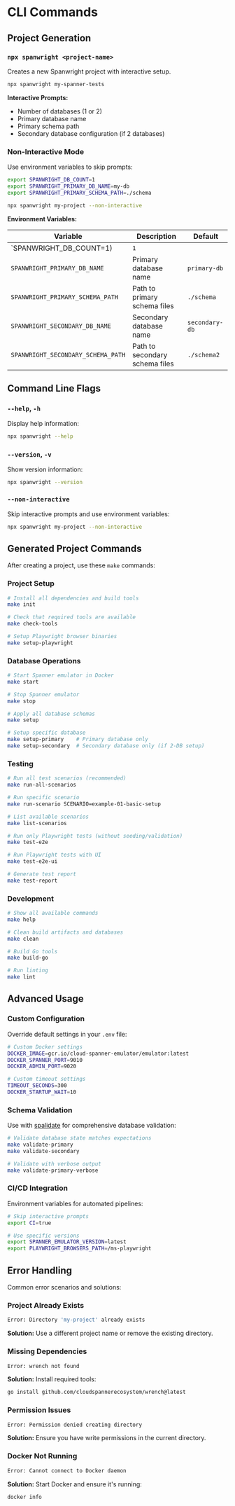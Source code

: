 # CLI Commands

## Project Generation

### `npx spanwright <project-name>`

Creates a new Spanwright project with interactive setup.

```bash
npx spanwright my-spanner-tests
```

**Interactive Prompts:**
- Number of databases (1 or 2)
- Primary database name
- Primary schema path
- Secondary database configuration (if 2 databases)

### Non-Interactive Mode

Use environment variables to skip prompts:

```bash
export SPANWRIGHT_DB_COUNT=1
export SPANWRIGHT_PRIMARY_DB_NAME=my-db
export SPANWRIGHT_PRIMARY_SCHEMA_PATH=./schema

npx spanwright my-project --non-interactive
```

**Environment Variables:**

| Variable | Description | Default |
|----------|-------------|---------|
| `SPANWRIGHT_DB_COUNT=1) | `1` |
| `SPANWRIGHT_PRIMARY_DB_NAME` | Primary database name | `primary-db` |
| `SPANWRIGHT_PRIMARY_SCHEMA_PATH` | Path to primary schema files | `./schema` |
| `SPANWRIGHT_SECONDARY_DB_NAME` | Secondary database name | `secondary-db` |
| `SPANWRIGHT_SECONDARY_SCHEMA_PATH` | Path to secondary schema files | `./schema2` |

## Command Line Flags

### `--help`, `-h`

Display help information:

```bash
npx spanwright --help
```

### `--version`, `-v`

Show version information:

```bash  
npx spanwright --version
```

### `--non-interactive`

Skip interactive prompts and use environment variables:

```bash
npx spanwright my-project --non-interactive
```

## Generated Project Commands

After creating a project, use these `make` commands:

### Project Setup

```bash
# Install all dependencies and build tools
make init

# Check that required tools are available
make check-tools

# Setup Playwright browser binaries
make setup-playwright
```

### Database Operations

```bash
# Start Spanner emulator in Docker
make start

# Stop Spanner emulator
make stop

# Apply all database schemas
make setup

# Setup specific database
make setup-primary    # Primary database only
make setup-secondary  # Secondary database only (if 2-DB setup)
```

### Testing

```bash
# Run all test scenarios (recommended)
make run-all-scenarios

# Run specific scenario
make run-scenario SCENARIO=example-01-basic-setup

# List available scenarios
make list-scenarios

# Run only Playwright tests (without seeding/validation)
make test-e2e

# Run Playwright tests with UI
make test-e2e-ui

# Generate test report
make test-report
```

### Development

```bash
# Show all available commands
make help

# Clean build artifacts and databases
make clean

# Build Go tools
make build-go

# Run linting
make lint
```

## Advanced Usage

### Custom Configuration

Override default settings in your `.env` file:

```bash
# Custom Docker settings
DOCKER_IMAGE=gcr.io/cloud-spanner-emulator/emulator:latest
DOCKER_SPANNER_PORT=9010
DOCKER_ADMIN_PORT=9020

# Custom timeout settings
TIMEOUT_SECONDS=300
DOCKER_STARTUP_WAIT=10
```

### Schema Validation

Use with [spalidate](https://github.com/nu0ma/spalidate) for comprehensive database validation:

```bash
# Validate database state matches expectations
make validate-primary
make validate-secondary

# Validate with verbose output
make validate-primary-verbose
```

### CI/CD Integration

Environment variables for automated pipelines:

```bash
# Skip interactive prompts
export CI=true

# Use specific versions
export SPANNER_EMULATOR_VERSION=latest
export PLAYWRIGHT_BROWSERS_PATH=/ms-playwright
```

## Error Handling

Common error scenarios and solutions:

### Project Already Exists

```bash
Error: Directory 'my-project' already exists
```

**Solution:** Use a different project name or remove the existing directory.

### Missing Dependencies

```bash
Error: wrench not found
```

**Solution:** Install required tools:
```bash
go install github.com/cloudspannerecosystem/wrench@latest
```

### Permission Issues

```bash
Error: Permission denied creating directory
```

**Solution:** Ensure you have write permissions in the current directory.

### Docker Not Running

```bash
Error: Cannot connect to Docker daemon
```

**Solution:** Start Docker and ensure it's running:
```bash
docker info
```